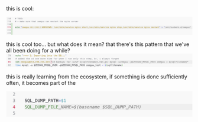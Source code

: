 this is cool:

![](docs/assets/Pasted%20image%2020240726153737.png)


this is cool too... but what does it mean? that there's this pattern that we've all been doing for a while?
![](docs/assets/Pasted%20image%2020240726181709.png)


this is really learning from the ecosystem, if something is done sufficiently often, it becomes part of the 

![](docs/assets/Pasted%20image%2020240727093554.png)